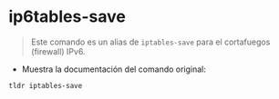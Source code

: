 # ip6tables-save

> Este comando es un alias de `iptables-save` para el cortafuegos (firewall) IPv6.

- Muestra la documentación del comando original:

`tldr iptables-save`
